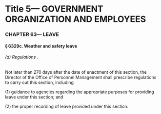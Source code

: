 
# Title 5— GOVERNMENT ORGANIZATION AND EMPLOYEES
### CHAPTER 63— LEAVE
#### § 6329c. Weather and safety leave
###### (d) Regulations .

Not later than 270 days after the date of enactment of this section, the Director of the Office of Personnel Management shall prescribe regulations to carry out this section, including

(1) guidance to agencies regarding the appropriate purposes for providing leave under this section; and

(2) the proper recording of leave provided under this section.
